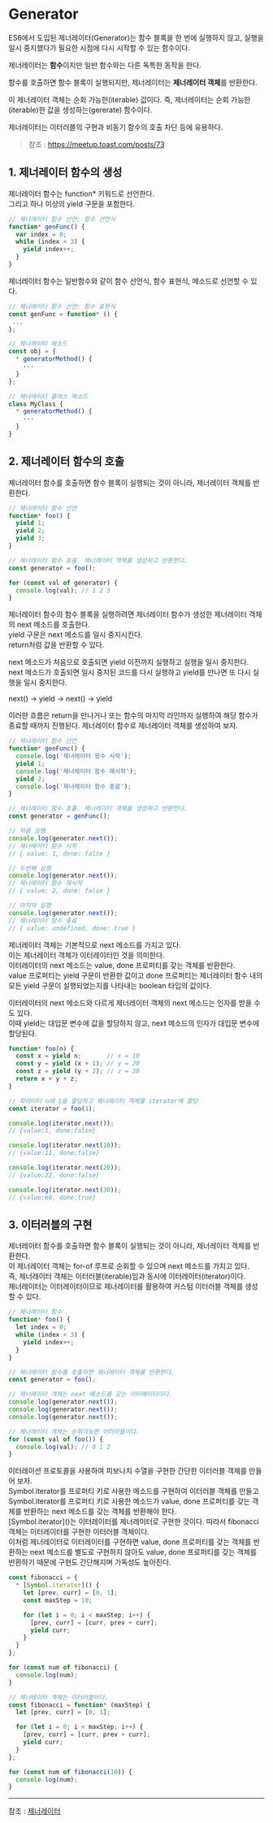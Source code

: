 
# Generator

ES6에서 도입된 제너레이터(Generator)는 함수 블록을 한 번에 실행하지 않고, 실행을 일시 중지했다가 필요한 시점에 다시 시작할 수 있는 함수이다.  

제너레이터는 <b>함수</b>이지만 일반 함수와는 다른 독특한 동작을 한다.  

함수를 호출하면 함수 블록이 실행되지만, 제너레이터는 <b>제너레이터 객체</b>를 반환한다.  

이 제너레이터 객체는 순회 가능한(iterable) 값이다. 즉, 제너레이터는 순회 가능한(iterable)한 값을 생성하는(gererate) 함수이다.  

제너레이터는 이터러블의 구현과 비동기 함수의 호출 차단 등에 유용하다.  
> 참조 : https://meetup.toast.com/posts/73

## 1. 제너레이터 함수의 생성
제너레이터 함수는 function* 키워드로 선언한다.  
그리고 하나 이상의 yield 구문을 포함한다.  

```javascript
// 제너레이터 함수 선언: 함수 선언식
function* genFunc() {
  var index = 0;
  while (index < 3) {
    yield index++;
  }
}
```

제너레이터 함수는 일반함수와 같이 함수 선언식, 함수 표현식, 메소드로 선언할 수 있다.  

```javascript
// 제너레이터 함수 선언: 함수 표현식
const genFunc = function* () {
 ...
};

// 제너레이터 메소드
const obj = {
  * generatorMethod() {
    ···
  }
};

// 제너레이터 클래스 메소드
class MyClass {
  * generatorMethod() {
    ···
  }
}

```

## 2. 제너레이터 함수의 호출
제너레이터 함수를 호출하면 함수 블록이 실행되는 것이 아니라, 제너레이터 객체를 반환한다.  

```javascript
// 제너레이터 함수 선언
function* foo() {
  yield 1;
  yield 2;
  yield 3;
}

// 제너레이터 함수 호출. 제너레이터 객체를 생성하고 반환한다.
const generator = foo();

for (const val of generator) {
  console.log(val); // 1 2 3
}
```

제너레이터 함수의 함수 블록을 실행하려면 제너레이터 함수가 생성한 제너레이터 객체의 next 메소드를 호출한다.  
yield 구문은 next 메소드를 일시 중지시킨다.  
return처럼 값을 반환할 수 있다.

next 메소드가 처음으로 호출되면 yield 이전까지 실행하고 실행을 일시 중지한다.  
next 메소드가 호출되면 일시 중지된 코드를 다시 실행하고 yield를 만나면 또 다시 실행을 일시 중지한다.  

next() -> yield -> next() ->  yield  

이러한 흐름은 return을 만나거나 또는 함수의 마지막 라인까지 실행하여 해당 함수가 종료할 때까지 진행된다. 제너레이터 함수로 제너레이터 객체를 생성하여 보자.

```javascript
// 제너레이터 함수 선언
function* genFunc() {
  console.log('제너레이터 함수 시작');
  yield 1;
  console.log('제너레이터 함수 재시작');
  yield 2;
  console.log('제너레이터 함수 종료');
}

// 제너레이터 함수 호출. 제너레이터 객체를 생성하고 반환한다.
const generator = genFunc();

// 처음 실행
console.log(generator.next());
// 제너레이터 함수 시작
// { value: 1, done: false }

// 두번째 실행
console.log(generator.next());
// 제너레이터 함수 재시작
// { value: 2, done: false }

// 마지막 실행
console.log(generator.next());
// 제너레이터 함수 종료
// { value: undefined, done: true }
```

제너레이터 객체는 기본적으로 next 메소드를 가지고 있다.  
이는 제너레이터 객체가 이터레이터인 것을 의미한다.  
이터레이터의 next 메소드는 value, done 프로퍼티를 갖는 객체를 반환한다.  
value 프로퍼티는 yield 구문이 반환한 값이고 done 프로퍼티는 제너레이터 함수 내의 모든 yield 구문이 실행되었는지를 나타내는 boolean 타입의 값이다.  

이터레이터의 next 메소드와 다르게 제너레이터 객체의 next 메소드는 인자를 받을 수도 있다.  
이때 yield는 대입문 변수에 값을 할당하지 않고, next 메소드의 인자가 대입문 변수에 할당된다.  

```javascript
function* foo(n) {
  const x = yield n;       // x = 10
  const y = yield (x + 1); // y = 20
  const z = yield (y + 2); // z = 30
  return x + y + z;
}

// 파라미터 n에 1을 할당하고 제너레이터 객체를 iterator에 할당
const iterator = foo(1);

console.log(iterator.next());
// {value:1, done:false}

console.log(iterator.next(10));
// {value:11, done:false}

console.log(iterator.next(20));
// {value:22, done:false}

console.log(iterator.next(30));
// {value:60, done:true}
```

## 3. 이터러블의 구현
제너레이터 함수를 호출하면 함수 블록이 실행되는 것이 아니라, 제너레이터 객체를 반환한다.  
이 제너레이터 객체는 for-of 루프로 순회할 수 있으며 next 메소드를 가지고 있다.  
즉, 제너레이터 객체는 이터러블(iterable)임과 동시에 이터레이터(iterator)이다.  
제너레이터는 이터레이터이므로 제너레이터를 활용하여 커스텀 이터러블 객체를 생성할 수 있다.  


```javascript
// 제너레이터 함수
function* foo() {
  let index = 0;
  while (index < 3) {
    yield index++;
  }
}

// 제너레이터 함수를 호출하면 제너레이터 객체를 반환한다.
const generator = foo();

// 제너레이터 객체는 next 메소드를 갖는 이터레이터이다.
console.log(generator.next());
console.log(generator.next());
console.log(generator.next());

// 제너레이터 객체는 순회가능한 이터러블이다.
for (const val of foo()) {
  console.log(val); // 0 1 2
}
```

이터레이션 프로토콜을 사용하여 피보나치 수열을 구현한 간단한 이터러블 객체를 만들어 보자.  
Symbol.iterator를 프로퍼티 키로 사용한 메소드를 구현하여 이터러블 객체를 만들고 Symbol.iterator를 프로퍼티 키로 사용한 메소드가 value, done 프로퍼티를 갖는 객체를 반환하는 next 메소드를 갖는 객체를 반환해야 한다.  
\[Symbol.iterator]()는 이터레이터를 제너레이터로 구현한 것이다. 따라서 fibonacci 객체는 이터레이터를 구현한 이터러블 객체이다.  
이처럼 제너레이터로 이터레이터를 구현하면 value, done 프로퍼티를 갖는 객체를 반환하는 next 메소드를 별도로 구현하지 않아도 value, done 프로퍼티를 갖는 객체를 반환하기 때문에 구현도 간단해지며 가독성도 높아진다.  




```javascript
const fibonacci = {
  * [Symbol.iterator]() {
    let [prev, curr] = [0, 1];
    const maxStep = 10;

    for (let i = 0; i < maxStep; i++) {
      [prev, curr] = [curr, prev + curr];
      yield curr;
    }
  }
};

for (const num of fibonacci) {
  console.log(num);
}

// 제너레이터 객체는 이터러블이다.
const fibonacci = function* (maxStep) {
  let [prev, curr] = [0, 1];

  for (let i = 0; i < maxStep; i++) {
    [prev, curr] = [curr, prev + curr];
    yield curr;
  }
};

for (const num of fibonacci(10)) {
  console.log(num);
}
```

---
참조 : [제너레이터](https://poiemaweb.com/es6-generateor)